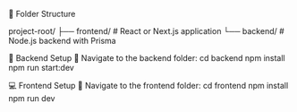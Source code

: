 📁 Folder Structure

project-root/
├── frontend/   # React or Next.js application
└── backend/    # Node.js backend with Prisma

🚀 Backend Setup
📍 Navigate to the backend folder:
        cd backend
        npm install
        npm run start:dev

💻 Frontend Setup
📍 Navigate to the frontend folder:
        cd frontend
        npm install
        npm run dev